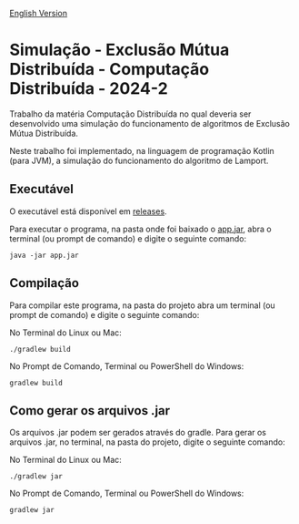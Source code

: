 [English Version](README.EN.md)

# Simulação - Exclusão Mútua Distribuída - Computação Distribuída - 2024-2

Trabalho da matéria Computação Distribuída no qual deveria ser desenvolvido uma simulação do funcionamento de algoritmos de Exclusão Mútua Distribuída.

Neste trabalho foi implementado, na linguagem de programação Kotlin (para JVM), a simulação do funcionamento do algoritmo de Lamport.

## Executável

O executável está disponível em [releases](https://github.com/Henriquemcc/Simulacao_-_Exclusao_Mutua_Distribuida_-_Computacao_Distribuida_-_2024-2/releases).

Para executar o programa, na pasta onde foi baixado o [app.jar](https://github.com/Henriquemcc/Simulacao_-_Exclusao_Mutua_Distribuida_-_Computacao_Distribuida_-_2024-2/releases/latest/download/app.jar), abra o terminal (ou prompt de comando) e digite o seguinte comando:

```
java -jar app.jar
```

## Compilação

Para compilar este programa, na pasta do projeto abra um terminal (ou prompt de comando) e digite o seguinte comando:

No Terminal do Linux ou Mac:

```
./gradlew build
```

No Prompt de Comando, Terminal ou PowerShell do Windows:

```
gradlew build
```

## Como gerar os arquivos .jar

Os arquivos .jar podem ser gerados através do gradle. Para gerar os arquivos .jar, no terminal, na pasta do projeto, digite o seguinte comando:

No Terminal do Linux ou Mac:

```
./gradlew jar
```

No Prompt de Comando, Terminal ou PowerShell do Windows:

```
gradlew jar
```